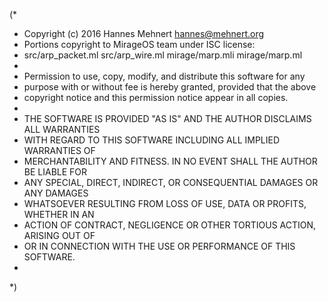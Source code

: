 (*
 * Copyright (c) 2016 Hannes Mehnert <hannes@mehnert.org>
 * Portions copyright to MirageOS team under ISC license:
 *   src/arp_packet.ml src/arp_wire.ml mirage/marp.mli mirage/marp.ml
 *
 * Permission to use, copy, modify, and distribute this software for any
 * purpose with or without fee is hereby granted, provided that the above
 * copyright notice and this permission notice appear in all copies.
 *
 * THE SOFTWARE IS PROVIDED "AS IS" AND THE AUTHOR DISCLAIMS ALL WARRANTIES
 * WITH REGARD TO THIS SOFTWARE INCLUDING ALL IMPLIED WARRANTIES OF
 * MERCHANTABILITY AND FITNESS. IN NO EVENT SHALL THE AUTHOR BE LIABLE FOR
 * ANY SPECIAL, DIRECT, INDIRECT, OR CONSEQUENTIAL DAMAGES OR ANY DAMAGES
 * WHATSOEVER RESULTING FROM LOSS OF USE, DATA OR PROFITS, WHETHER IN AN
 * ACTION OF CONTRACT, NEGLIGENCE OR OTHER TORTIOUS ACTION, ARISING OUT OF
 * OR IN CONNECTION WITH THE USE OR PERFORMANCE OF THIS SOFTWARE.
 *
 *)
